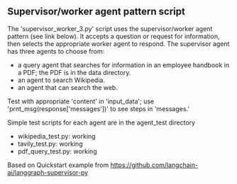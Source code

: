 ## Supervisor/worker agent pattern script ##
The 'supervisor_worker_3.py' script uses the supervisor/worker agent pattern (see link below). It accepts a question or request for information, then selects the appropriate worker agent to respond. The supervisor agent has three agents to choose from:  
- a query agent that searches for information in an employee handbook in a PDF; the PDF is in the data directory.
- an agent to search Wikipedia.
- an agent that can search the web.

Test with appropriate 'content' in 'input_data'; use 'prnt_msg(response['messages'])' to see steps in 'messages.'  

Simple test scripts for each agent are in the agent_test directory  
  - wikipedia_test.py: working  
  - tavily_test.py: working  
  - pdf_query_test.py: working

Based on Quickstart example from https://github.com/langchain-ai/langgraph-supervisor-py



